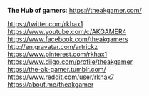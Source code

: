 <b>The Hub of gamers</b>:
https://theakgamer.com/


https://twitter.com/rkhax1 <br>
https://www.youtube.com/c/AKGAMER4 <br>
https://www.facebook.com/theakgamers <br>
http://en.gravatar.com/artrickz <br>
https://www.pinterest.com/rkhax1 <br>
https://www.diigo.com/profile/theakgamer <br>
https://the-ak-gamer.tumblr.com/ <br>
https://www.reddit.com/user/rkhax7 <br>
https://about.me/theakgamer
